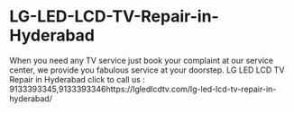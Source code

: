 # LG-LED-LCD-TV-Repair-in-Hyderabad
When you need  any TV service just book your complaint at our service center, we provide you fabulous service at your doorstep. LG LED LCD TV Repair in Hyderabad click to call us : 9133393345,9133393346https://lgledlcdtv.com/lg-led-lcd-tv-repair-in-hyderabad/
